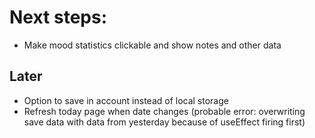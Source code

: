 # Next steps:

- Make mood statistics clickable and show notes and other data

## Later

- Option to save in account instead of local storage
- Refresh today page when date changes (probable error: overwriting save data with data from yesterday because of useEffect firing first)
